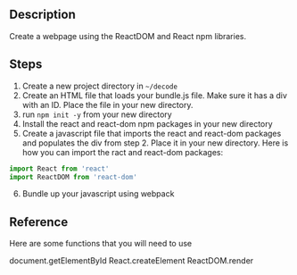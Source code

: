 ## Description
Create a webpage using the ReactDOM and React npm libraries.

## Steps
1. Create a new project directory in `~/decode`
2. Create an HTML file that loads your bundle.js file. Make sure it has a div with an ID. Place the file in your new directory.
3. run `npm init -y` from your new directory
4. Install the react and react-dom npm packages in your new directory
5. Create a javascript file that imports the react and react-dom packages and populates the div from step 2. Place it in your new directory. Here is how you can import the ract and react-dom packages:

```javascript
import React from 'react'
import ReactDOM from 'react-dom'
```

6. Bundle up your javascript using webpack

## Reference

Here are some functions that you will need to use

document.getElementById
React.createElement
ReactDOM.render
